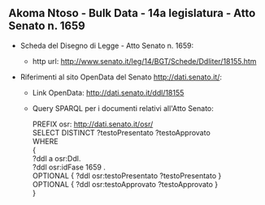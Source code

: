 ## Akoma Ntoso - Bulk Data - 14a legislatura - Atto Senato n. 1659 ##

* Scheda del Disegno di Legge - Atto Senato n. 1659:
	* http url: http://www.senato.it/leg/14/BGT/Schede/Ddliter/18155.htm

* Riferimenti al sito OpenData del Senato http://dati.senato.it/:
	* Link OpenData: http://dati.senato.it/ddl/18155
	* Query SPARQL per i documenti relativi all'Atto Senato:

        PREFIX osr: <http://dati.senato.it/osr/>  
		SELECT DISTINCT ?testoPresentato ?testoApprovato  
		WHERE  
		{  
		    ?ddl a osr:Ddl.  
		    ?ddl osr:idFase 1659 .  
		    OPTIONAL { ?ddl osr:testoPresentato ?testoPresentato }  
		    OPTIONAL { ?ddl osr:testoApprovato ?testoApprovato }  
		}
		
